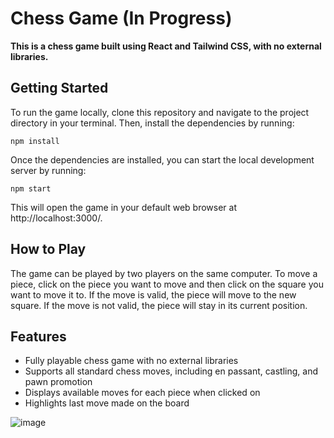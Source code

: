 



# Chess Game (In Progress)
**This is a chess game built using React and Tailwind CSS, with no external libraries.**

## Getting Started ##

To run the game locally, clone this repository and navigate to the project directory in your terminal. Then, install the dependencies by running:

`npm install`

Once the dependencies are installed, you can start the local development server by running:

`npm start`

This will open the game in your default web browser at http://localhost:3000/.

## How to Play ##
The game can be played by two players on the same computer. To move a piece, click on the piece you want to move and then click on the square you want to move it to. If the move is valid, the piece will move to the new square. If the move is not valid, the piece will stay in its current position.

## Features ##
* Fully playable chess game with no external libraries
* Supports all standard chess moves, including en passant, castling, and pawn promotion
* Displays available moves for each piece when clicked on
* Highlights last move made on the board

![image](https://github.com/kokas340/chess/blob/main/src/assets/chess.png)
